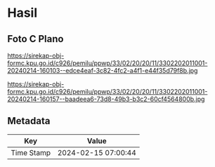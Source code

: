 # Hasil

## Foto C Plano

https://sirekap-obj-formc.kpu.go.id/c926/pemilu/ppwp/33/02/20/20/11/3302202011001-20240214-160103--edce4eaf-3c82-4fc2-a4f1-e44f35d79f8b.jpg

https://sirekap-obj-formc.kpu.go.id/c926/pemilu/ppwp/33/02/20/20/11/3302202011001-20240214-160157--baadeea6-73d8-49b3-b3c2-60cf4564800b.jpg


## Metadata

| Key        | Value               |
| ---------- | ------------------- |
| Time Stamp | 2024-02-15 07:00:44 |



